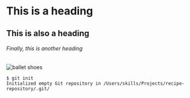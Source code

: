 # This is a heading
## This is also a heading
###### Finally, this is another heading
![ballet shoes](https://images.fineartamerica.com/images-medium-large-5/ballet-shoes-jane-miles.jpg)
```
$ git init
Initialized empty Git repository in /Users/skills/Projects/recipe-repository/.git/
```
